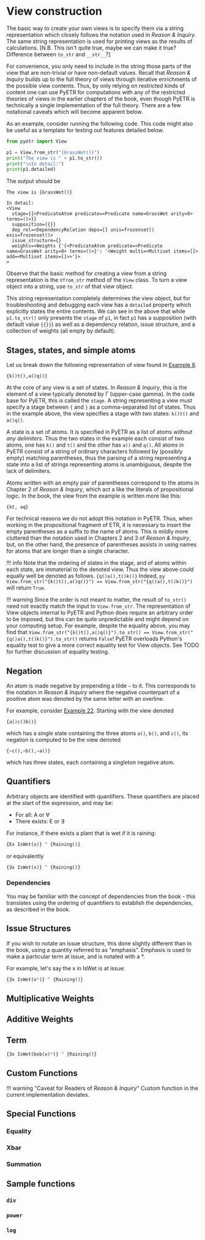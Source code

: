 # View construction

The basic way to create your own views is to specify them via a string representation which closely follows the notation used in *Reason & Inquiry*.
The same string representation is used for printing views as the results of calculations. [N.B. This isn't quite true, maybe we can make it true? Difference between `to_str` and `__str__`?]

For convenience, you only need to include in the string those parts of the view that are non-trivial or have non-default values.
Recall that *Reason & Inquiry* builds up to the full theory of views through iterative enrichments of the possible view contents.
Thus, by only relying on restricted kinds of content one can use PyETR for computations with any of the restricted theories of views in the earlier chapters of the book, even though PyETR is technically a single implementation of the full theory.
There are a few notational caveats which will become apparent below.

As an example, consider running the following code.
This code might also be useful as a template for testing out features detailed below.
```py
from pyetr import View

p1 = View.from_str("{GrassWet()}")
print("The view is " + p1.to_str())
print("\nIn detail:")
print(p1.detailed)
```
The output should be
```
The view is {GrassWet()}

In detail:
<View 
  stage={{<PredicateAtom predicate=<Predicate name=GrassWet arity=0> terms=()>}} 
  supposition={{}} 
  dep_rel=<DependencyRelation deps=[] unis=frozenset() exis=frozenset()> 
  issue_structure={} 
  weights=<Weights {'{<PredicateAtom predicate=<Predicate name=GrassWet arity=0> terms=()>}': '<Weight multi=<Multiset items=[]> add=<Multiset items=[]>>'}> 
>
```
Observe that the basic method for creating a view from a string representation is the `Vfrom_str` method of the `View` class.
To turn a view object into a string, use `to_str` of that view object.

This string representation completely determines the view object, but for troubleshooting and debugging each view has a `detailed` property which explicitly states the entire contents.
We can see in the above that while `p1.to_str()` only presents the `stage` of `p1`, in fact `p1` has a supposition (with default value `{{}}`) as well as a dependency relation, issue structure, and a collection of weights (all empty by default).

## Stages, states, and simple atoms

Let us break down the following representation of view found in [Example 8](/case_index/#e8).
```
{k()t(),a()q()}
```

At the core of any view is a set of states.
In *Reason & Inquiry*, this is the element of a view typically denoted by &Gamma; (upper-case gamma).
In the code base for PyETR, this is called the `stage`.
A string representing a view must specify a stage between `{` and `}` as a comma-separated list of states.
Thus in the example above, the view specifies a stage with two states: `k()t()` and `a()q()`.

A state is a set of atoms.
It is specified in PyETR as a list of atoms *without any delimiters*.
Thus the two states in the example each consist of two atoms, one has `k()` and `t()` and the other has `a()` and `q()`.
All atoms in PyETR consist of a string of ordinary characters followed by (possibly empty) matching parentheses, thus the parsing of a string representing a state into a list of strings representing atoms is unambiguous, despite the lack of delimiters.

Atoms written with an empty pair of parentheses correspond to the atoms in Chapter 2 of *Reason & Inquiry*, which act a like the literals of propositional logic.
In the book, the view from the example is written more like this:
```
{kt, aq}
```
For technical reasons we do not adopt this notation in PyETR.
Thus, when working in the propositional fragment of ETR, it is necessary to insert the empty parentheses as a suffix to the name of atoms.
This is mildly more cluttered than the notation used in Chapters 2 and 3 of *Reason & Inquiry*, but, on the other hand, the presence of parentheses assists in using names for atoms that are longer than a single character.

!!! info
    Note that the ordering of states in the stage, and of atoms within each state, are immaterial to the denoted view.
    Thus the view above could equally well be denoted as follows.
    ```
    {q()a(),t()k()}
    ```
    Indeed,
    ```py
    View.from_str("{k()t(),a()q()}") == View.from_str("{q()a(),t()k()}")
    ```
    will return `True`.

!!! warning
    Since the order is not meant to matter, the result of `to_str()` need not exactly match the input to `View.from_str`.
    The representation of View objects internal to PyETR and Python does require an arbitrary order to be imposed, but this can be quite unpredictable and might depend on your computing setup.
    For example, despite the equality above, you may find that
    ```
    View.from_str("{k()t(),a()q()}").to_str() == View.from_str("{q()a(),t()k()}").to_str()
    ```
    returns `False`!
    PyETR overloads Python's equality test to give a more correct equality test for View objects.
    See TODO for further discussion of equality testing.

## Negation

An atom is made negative by prepending a tilde `~` to it.
This corresponds to the notation in *Reason & Inquiry* where the negative counterpart of a positive atom was denoted by the same letter with an overline.

For example, consider [Example 22](/case_index/#e22).
Starting with the view denoted
```
{a()c()b()}
```
which has a single state containing the three atoms `a()`, `b()`, and `c()`, its negation is computed to be the view denoted
```
{~c(),~b(),~a()}
```
which has three states, each containing a singleton negative atom.

## Quantifiers

Arbitrary objects are identified with quantifiers. These quantifiers are placed at the start of the expression, and may be:

* For all: A or ∀
* There exists: E or ∃

For instance, if there exists a plant that is wet if it is raining:

```py
{Ex IsWet(x)} ^ {Raining()}
```
or equivalently
```py
{∃x IsWet(x)} ^ {Raining()}
```
### Dependencies

You may be familiar with the concept of dependencies from the book - this translates using the ordering of quantifiers to establish the dependencies, as described in the book.

## Issue Structures

If you wish to notate an issue structure, this done slightly different than in the book, using a quantity referred to as "emphasis". Emphasis is used to make a particular term at issue, and is notated with a *.

For example, let's say the x in IsWet is at issue:

```py
{∃x IsWet(x*)} ^ {Raining()}
```


## Multiplicative Weights

## Additive Weights

## Term

```py
{∃x IsWet(bob(x)*)} ^ {Raining()}
```
## Custom Functions

!!! warning "Caveat for Readers of *Reason & Inquiry*"
    Custom function in the current implementation deviates.

## Special Functions

### Equality

### Xbar

### Summation

## Sample functions

### `div`

### `power`

### `log`